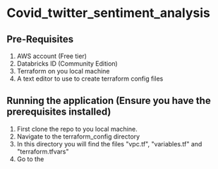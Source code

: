 # Covid_twitter_sentiment_analysis

## Pre-Requisites
1. AWS account (Free tier)
2. Databricks ID (Community Edition)
3. Terraform on you local machine
4. A text editor to use to create terraform config files

## Running the application (Ensure you have the prerequisites installed)
1. First clone the repo to you local machine.
2. Navigate to the terraform_config directory
3. In this directory you will find the files "vpc.tf", "variables.tf" and "terraform.tfvars"
4. Go to the 
